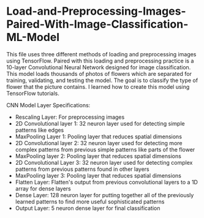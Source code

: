 # Load-and-Preprocessing-Images-Paired-With-Image-Classification-ML-Model
This file uses three different methods of loading and preprocessing images using TensorFlow. Paired with this loading and preprocessing practice is a 10-layer Convolutional Neural Network designed for image classification. This model loads thousands of photos of flowers which are separated for training, validating, and testing the model. The goal is to classify the type of flower that the picture contains. I learned how to create this model using TensorFlow tutorials.

CNN Model Layer Specifications: 
- Rescaling Layer: For preprocessing images
- 2D Convolutional layer 1: 32 neuron layer used for detecting simple patterns like edges
- MaxPooling Layer 1: Pooling layer that reduces spatial dimensions
- 2D Convolutional layer 2: 32 neuron layer used for detecting more complex patterns from previous simple patterns like parts of the flower
- MaxPooling layer 2: Pooling layer that reduces spatial dimensions
- 2D Convolutional Layer 3: 32 neuron layer used for detecting complex patterns from previous patterns found in other layers
- MaxPooling layer 3: Pooling layer that reduces spatial dimensions
- Flatten Layer: Flatten's output from previous convolutional layers to a 1D array for dense layers
- Dense Layer: 128 neuron layer for putting together all of the previously learned patterns to find more useful sophisticated patterns
- Output Layer: 5 neuron dense layer for final classification


